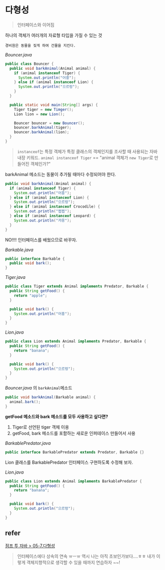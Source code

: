 # 다형성
> 인터페이스와 이어짐

하나의 객체가 여러개의 자료형 타입을 가질 수 있는 것
```
경비원은 동물을 짖게 하여 건물을 지킨다.
```
*Bouncer.java*
```java
public class Bouncer {
  public void barkAnimal(Animal animal) {
    if (animal instanceof Tiger) {
      System.out.println("어흥");
    } else if (animal instanceof Lion) {
      System.out.println("으르렁");
    }
  }

  public static void main(String[] args) {
    Tiger tiger = new Timger();
    Lion lion = new Lion();

    Bouncer bouncer = new Bouncer();
    bouncer.barkAnimal(tiger);
    bouncer.barkAnimal(lion);
  }
}
```
> `instanceof`는 특정 객체가 특정 클래스의 객체인지를 조사할 때 사용되는 자바 내장 키워드.
`animal instanceof Tiger` == "animal 객체가 `new Tiger`로 만들어진 객체인가?"

barkAnimal 메소드는 동물이 추가될 때마다 수정되어야 한다.
```java
public void barkAnimal(Animal animal) {
  if (animal instanceof Tiger) {
    System.out.println("어흥");
  } else if (animal instanceof Lion) {
    System.out.println("으르렁");
  } else if (animal instanceof Crocodile) {
    System.out.println("쩝쩝");
  } else if (animal instanceof Leopard) {
    System.out.println("캬옹");
  }
}
```
NO!!!! 인터페이스를 배웠으므로 바꾸자.  

*Barkable.java*
```java
public interface Barkable {
  public void bark();
}
```
*Tiger.java*
```java
public class Tiger extends Animal implements Predator, Barkable {
  public String getFood() {
    return "apple";
  }

  public void bark() {
    System.out.println("어흥");
  }
}
```
*Lion.java*
```java
public class Lion extends Animal implements Predator, Barkable {
  public String getFood() {
    return "banana";
  }

  public void bark() {
    System.out.println("으르렁");
  }
}
```
*Bouncer.java* 의 `barkAnimal`메소드
```java
public void barkAnimal(Barkable animal) {
  animal.bark();
}
```
**getFood 메소드와 bark 메소드를 모두 사용하고 싶다면?**
1. Tiger로 선언된 tiger 객체 이용
2. getFood, bark 메소드를 포함하는 새로운 인퍼테이스 만들어서 사용

*BarkablePredator.java*
```java
public interface BarkablePredator extends Predator, Barkable {}
```
Lion 클래스를 BarkablePredator 인터페이스 구현하도록 수정해 보자.  

*Lion.java*
```java
public class Lion extends Animal implements BarkablePredator {
  public String getFood() {
    return "banana";
  }

  public void bark() {
    System.out.println("으르렁");
  }
}
```
## refer
[점프 투 자바 > 05-7.다형성](https://wikidocs.net/269)
> 인터페이스에다 상속의 연속 ㅠㅡㅠ 역시 나는 아직 초보인가보다....ㅎㅎ 내가 이렇게 객체지향적으로 생각할 수 있을 때까지 연습하자 ~~!
